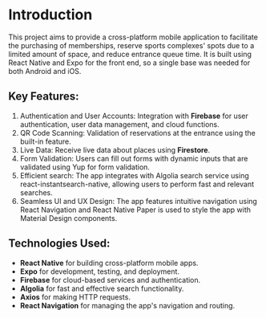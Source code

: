 # Introduction
This project aims to provide a cross-platform mobile application to facilitate the purchasing of memberships, reserve sports complexes' spots due to a limited amount of space, and reduce entrance queue time. It is built using React Native and Expo for the front end, so a single base was needed for both Android and iOS.

## Key Features:
1. Authentication and User Accounts: Integration with **Firebase** for user authentication, user data management, and cloud functions.
2. QR Code Scanning: Validation of reservations at the entrance using the built-in feature.
3. Live Data: Receive live data about places using **Firestore**.
4. Form Validation: Users can fill out forms with dynamic inputs that are validated using Yup for form validation.
5. Efficient search: The app integrates with Algolia search service using react-instantsearch-native, allowing users to perform fast and relevant searches.
6. Seamless UI and UX Design: The app features intuitive navigation using React Navigation and React Native Paper is used to style the app with Material Design components.

## Technologies Used:
- **React Native** for building cross-platform mobile apps.
- **Expo** for development, testing, and deployment.
- **Firebase** for cloud-based services and authentication.
- **Algolia** for fast and effective search functionality.
- **Axios** for making HTTP requests.
- **React Navigation** for managing the app's navigation and routing.
